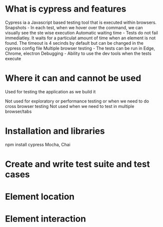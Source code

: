 # What is cypress and features
Cypress ia a Javascript based testing tool that is executed within browsers.
  Snapshots - In each test, when we hover over the command, we can visually see the ste wise execution
  Automatic waiting time - Tests do not fail immediatley. It waits for a particulat amount of time when an element is not found.
     The timeout is 4 secinds by default but can be changed in the cypress config file
  Multiple browser testing - The tests can be run in Edge, Chrome, electron
  Debugging - Ability to use the dev tools when the tests execute

# Where it can and cannot be used
Used for testing the application as we build it

Not used for exploratory or performance testing or when we need to do cross browser testing
Not used when we need to test in multiple browser/tabs

# Installation and libraries
npm install cypress
Mocha, Chai

# Create and write test suite and test cases

# Element location
# Element interaction
